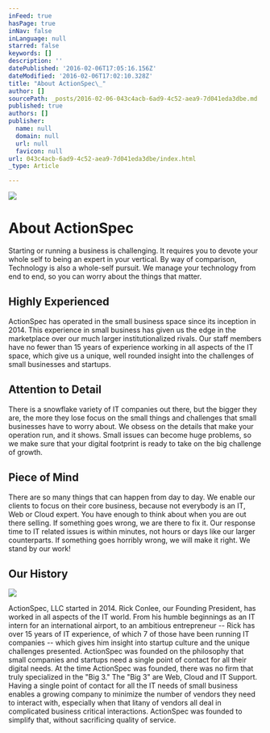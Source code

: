 ```yaml
---
inFeed: true
hasPage: true
inNav: false
inLanguage: null
starred: false
keywords: []
description: ''
datePublished: '2016-02-06T17:05:16.156Z'
dateModified: '2016-02-06T17:02:10.328Z'
title: "About ActionSpec\_"
author: []
sourcePath: _posts/2016-02-06-043c4acb-6ad9-4c52-aea9-7d041eda3dbe.md
published: true
authors: []
publisher:
  name: null
  domain: null
  url: null
  favicon: null
url: 043c4acb-6ad9-4c52-aea9-7d041eda3dbe/index.html
_type: Article

---
```

![](https://the-grid-user-content.s3-us-west-2.amazonaws.com/0d24c91c-baeb-4139-bd37-7e7e75e6ca02.jpg)

# About ActionSpec 

Starting or running a business is challenging. It requires you to devote your whole self to being an expert in your vertical. By way of comparison, Technology is also a whole-self pursuit. We manage your technology from end to end, so you can worry about the things that matter.

## Highly Experienced

ActionSpec has operated in the small business space since its inception in 2014\. This experience in small business has given us the edge in the marketplace over our much larger institutionalized rivals. Our staff members have no fewer than 15 years of experience working in all aspects of the IT space, which give us a unique, well rounded insight into the challenges of small businesses and startups.

## Attention to Detail

There is a snowflake variety of IT companies out there, but the bigger they are, the more they lose focus on the small things and challenges that small businesses have to worry about. We obsess on the details that make your operation run, and it shows. Small issues can become huge problems, so we make sure that your digital footprint is ready to take on the big challenge of growth.

## Piece of Mind

There are so many things that can happen from day to day. We enable our clients to focus on their core business, because not everybody is an IT, Web or Cloud expert. You have enough to think about when you are out there selling. If something goes wrong, we are there to fix it. Our response time to IT related issues is within minutes, not hours or days like our larger counterparts. If something goes horribly wrong, we will make it right. We stand by our work!

## Our History
![](https://the-grid-user-content.s3-us-west-2.amazonaws.com/f0cc598d-5436-42ff-b3b6-0b823fd6fd07.jpg)

ActionSpec, LLC started in 2014\. Rick Conlee, our Founding President, has worked in all aspects of the IT world. From his humble beginnings as an IT intern for an international airport, to an ambitious entrepreneur -- Rick has over 15 years of IT experience, of which 7 of those have been running IT companies -- which gives him insight into startup culture and the unique challenges presented. ActionSpec was founded on the philosophy that small companies and startups need a single point of contact for all their digital needs. At the time ActionSpec was founded, there was no firm that truly specialized in the "Big 3." The "Big 3" are Web, Cloud and IT Support. Having a single point of contact for all the IT needs of small business enables a growing company to minimize the number of vendors they need to interact with, especially when that litany of vendors all deal in complicated business critical interactions. ActionSpec was founded to simplify that, without sacrificing quality of service.